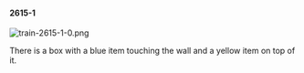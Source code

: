 #### 2615-1
![train-2615-1-0.png](https://github.com/lil-lab/nlvr/raw/master/nlvr/train/images/61/train-2615-1-0.png "train-2615-1-0.png")

There is a box with a blue item touching the wall and a yellow item on top of it.